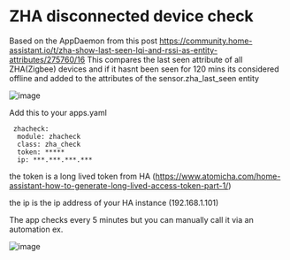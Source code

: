 # ZHA disconnected device check
Based on the AppDaemon from this post https://community.home-assistant.io/t/zha-show-last-seen-lqi-and-rssi-as-entity-attributes/275760/16
This compares the last seen attribute of all ZHA(Zigbee) devices and if it hasnt been seen for 120 mins its considered offline and added to the attributes of the sensor.zha_last_seen entity

![image](https://user-images.githubusercontent.com/2896329/176730644-e24fe5be-1d91-40ea-a4ff-c3e2f28abd64.png)


Add this to your apps.yaml
```
 zhacheck:
  module: zhacheck
  class: zha_check
  token: *****
  ip: ***.***.***.***
  ```
  the token is a long lived token from HA (https://www.atomicha.com/home-assistant-how-to-generate-long-lived-access-token-part-1/)
  
  the ip is the ip address of your HA instance (192.168.1.101)

The app checks every 5 minutes but you can manually call it via an automation ex.

![image](https://user-images.githubusercontent.com/2896329/176730948-9354dd81-9d51-496c-9d79-2adeae72baf6.png)
